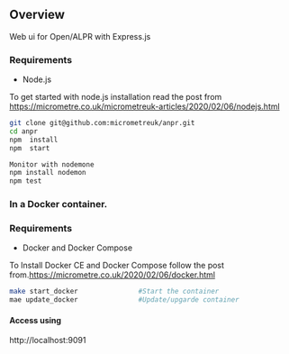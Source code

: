 ## Overview
Web ui for Open/ALPR with Express.js



### Requirements
- Node.js

To get started with node.js installation read the post from https://micrometre.co.uk/micrometreuk-articles/2020/02/06/nodejs.html


``` bash
git clone git@github.com:micrometreuk/anpr.git
cd anpr
npm  install 
npm  start

Monitor with nodemone 
npm install nodemon
npm test
```

###  In a Docker container.

### Requirements
- Docker and Docker Compose

To Install Docker CE and Docker Compose follow the post from.https://micrometre.co.uk/2020/02/06/docker.html

``` bash
make start_docker               #Start the container
mae update_docker               #Update/upgarde container  
```

#### Access using
http://localhost:9091  








